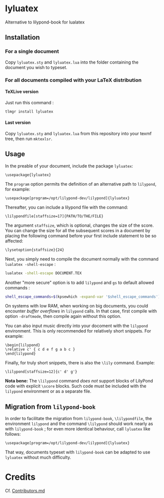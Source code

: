 # lyluatex

Alternative to lilypond-book for lualatex

## Installation

### For a single document

Copy `lyluatex.sty` and `lyluatex.lua` into the folder containing the document
you wish to typeset.

### For all documents compiled with your LaTeX distribution

#### TeXLive version

Just run this command :

```bash
tlmgr install lyluatex
```

#### Last version

Copy `lyluatex.sty` and `lyluatex.lua` from this repository into your texmf
tree, then run `mktexlsr`.

## Usage

In the preable of your document, include the package `lyluatex`:

```TeX
\usepackage{lyluatex}
```

The `program` option permits the definition of an alternative path to
`lilypond`, for example:

```TeX
\usepackage[program=/opt/lilypond-dev/lilypond]{lyluatex}
```

Thereafter, you can include a lilypond file with the command:

```TeX
\lilypondfile[staffsize=17]{PATH/TO/THE/FILE}
```

The argument `staffsize`, which is optional, changes the size of the score.  You
can change the size for all the subsequent scores in a document by placing the
following command before your first include statement to be so affected:

```TeX
\lysetoption{staffsize}{24}
```

Next, you simply need to compile the document normally with the command
`lualatex -shell-escape` :

```bash
lualatex -shell-escape DOCUMENT.TEX
```

Another "more secure" option is to add `lilypond` and `gs` to default allowed commands :

```bash
shell_escape_commands=$(kpsewhich -expand-var '$shell_escape_commands'),lilypond,gs lualatex DOCUMENT.TEX
```

On systems with low RAM, when working on big documents, you could encounter
*buffer overflows* in `lilypond` calls. In that case, first compile with option
`-draftmode`, then compile again without this option.

You can also input music directly into your docoment with the `lilypond` environment.
This is only recommended for relatively short snippets.  For example:

```TeX
\begin{lilypond}
\relative c' { c d e f g a b c }
\end{lilypond}
```

Finally, for truly short snippets, there is also the `\lily` command.  Example:

```TeX
\lilypond[staffsize=12]{c' d' g'}
```

**Nota bene:** The `\lilypond` command *does not* support blocks of LilyPond
code with explicit `\score` blocks.  Such code must be included with the
`lilypond` environment or as a separate file.

## Migration from `lilypond-book`

In order to facilitate the migration from `lilypond-book`, `\lilypondfile`,
the environment `lilypond` and the command `\lilypond` should work nearly
as with `lilypond-book` ; for even more identical behaviour, call `lyluatex`
like follows:

```TeX
\usepackage[program=/opt/lilypond-dev/lilypond]{lyluatex}
```

That way, documents typeset with `lilypond-book` can be adapted to use
`lyluatex` without much difficulty.

# Credits

Cf. [Contributors.md](Contributors.md)
